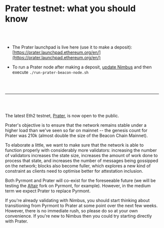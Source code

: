 # Prater testnet: what you should know

</br>
</br>


- The Prater launchpad is live here (use it to make a deposit): [https://prater.launchpad.ethereum.org/en/](https://prater.launchpad.ethereum.org/en/)

- To run a Prater node after making a deposit, [update Nimbus](./keep-updated.md)  and then execute `./run-prater-beacon-node.sh`

</br>
</br>

----------------------------------------------------------

</br>
</br>

The latest Eth2 testnet, [Prater](https://twitter.com/Butta_eth/status/1374383003011452937), is now open to the public.

Prater's objective is to ensure that the network remains stable under a higher load than we've seen so far on mainnet -- the genesis count for Prater was 210k (almost double the size of the Beacon Chain Mainnet).

To elaborate a little, we want to make sure that the network is able to function properly with considerably more validators: increasing the number of validators increases the state size, increases the amount of work done to process that state, and increases the number of messages being gossipped on the network; blocks also become fuller, which explores a new kind of constraint as clients need to optimise better for attestation inclusion.

Both Pyrmont and Prater will co-exist for the foreseeable future (we will be testing the [Altair](https://github.com/ethereum/consensus-specs/releases/tag/v1.1.2) fork on Pyrmont, for example). However, in the medium term we expect Prater to replace Pyrmont.

If you're already validating with Nimbus, you should start thinking about transitioning from Pyrmont to Prater at some point over the next few weeks. However, there is no immediate rush, so please do so at your own convenience. If you're new to Nimbus then you could try starting directly with Prater.







